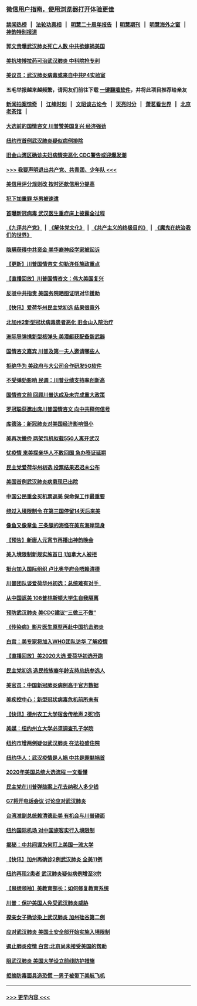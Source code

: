 ### [微信用户指南，使用浏览器打开体验更佳](https://github.com/gfw-breaker/banned-news1/blob/master/indexes/wechat-guide.md?t=0)
#### [禁闻热榜](热点新闻.md?t=0)  &nbsp;&nbsp;|&nbsp;&nbsp; [法轮功真相](https://github.com/gfw-breaker/truth/blob/master/README.md?t=0) &nbsp;&nbsp;|&nbsp;&nbsp; [明慧二十周年报告](https://github.com/gfw-breaker/mh-reports/blob/master/README.md?t=0) &nbsp;&nbsp;|&nbsp;&nbsp;[明慧期刊](https://github.com/gfw-breaker/mh-qikan) &nbsp;&nbsp;|&nbsp;&nbsp; [明慧海外之窗](https://github.com/gfw-breaker/mh-news/blob/master/README.md?t=0) &nbsp;&nbsp;|&nbsp;&nbsp; [神韵特别报道](https://github.com/gfw-breaker/mh-news/blob/master/shenyun.md?t=0)
#### [郭文贵曝武汉肺炎死亡人数 中共欲嫁祸美国](../pages/nsc412/n11846240.md?t=02052355) 
#### [美抗埃博拉药可治武汉肺炎 中科院抢专利](../pages/nsc412/n11846409.md?t=02052355) 
#### [美议员：武汉肺炎病毒或来自中共P4实验室](../pages/nsc412/n11846043.md?t=02052355) 
#### 五毛举报越来越频繁，请网友们前往下载 [一键翻墙软件](https://github.com/gfw-breaker/ssr-accounts)，并将此项目推荐给亲友
#### [新闻拍案惊奇](https://github.com/gfw-breaker/banned-news1/blob/master/pages/link4.md) &nbsp;&nbsp;|&nbsp;&nbsp; [江峰时刻](https://github.com/gfw-breaker/banned-news1/blob/master/pages/link4.md) &nbsp;&nbsp;|&nbsp;&nbsp; [文昭谈古论今](https://github.com/gfw-breaker/banned-news1/blob/master/pages/link4.md) &nbsp;&nbsp;|&nbsp;&nbsp; [天亮时分](https://github.com/gfw-breaker/banned-news1/blob/master/pages/link4.md) &nbsp;&nbsp;|&nbsp;&nbsp; [萧茗看世界](https://github.com/gfw-breaker/banned-news1/blob/master/pages/link4.md) &nbsp;&nbsp;|&nbsp;&nbsp; [北京老茶馆](https://github.com/gfw-breaker/banned-news1/blob/master/pages/link4.md) &nbsp;&nbsp;|&nbsp;&nbsp; 
#### [大选前的国情咨文 川普赞美国复兴 经济强劲](../pages/nsc412/n11845526.md?t=02052355) 
#### [纽约市首例武汉肺炎疑似病例排除](../pages/nsc412/n11844989.md?t=02052355) 
#### [旧金山湾区确诊夫妇病情突恶化 CDC警告或迎爆发潮](../pages/nsc412/n11845730.md?t=02052355) 
#### [>>> 我要声明退出共产党、共青团、少年队 <<<](https://github.com/begood0513/goodnews/blob/master/quit/letter.md) 
#### [美信用评分规则改  按时还款信用分提高](../pages/nsc412/n11845488.md?t=02052355) 
#### [犯下加重罪 华男被速遣](../pages/nsc412/n11845476.md?t=02052355) 
#### [首曝新冠病毒 武汉医生重症床上披露全过程](../pages/nsc412/n11845150.md?t=02052355) 
#### [《九评共产党》](https://github.com/begood0513/9ping.md/blob/master/README.md) &nbsp;|&nbsp; [《解体党文化》](../../../../jtdwh.md/blob/master/README.md)  &nbsp;|&nbsp; [《共产主义的终极目的》](../../../../gczydzjmd.md/blob/master/README.md) &nbsp;|&nbsp; [《魔鬼在统治我们的世界》](../../../../mgztzwmdsj.md/blob/master/README.md) 
#### [隐瞒获得中共资金 美华裔神经学家被起诉](../pages/nsc412/n11844879.md?t=02052355) 
#### [【更新】川普国情咨文 勾勒连任施政重点](../pages/nsc412/n11845223.md?t=02052355) 
#### [【直播回放】川普国情咨文：伟大美国复兴](../pages/nsc412/n11842079.md?t=02052355) 
#### [反驳中共指责 美国务院晒图证明对华援助](../pages/nsc412/n11844859.md?t=02052355) 
#### [【快讯】爱荷华州民主党初选 结果很意外](../pages/nsc412/n11844878.md?t=02052355) 
#### [北加州2新型冠状病毒患者恶化 旧金山入院治疗](../pages/nsc412/n11844842.md?t=02052355) 
#### [洲际导弹携新型核弹头 美潜艇获配备新武器](../pages/nsc412/n11844680.md?t=02052355) 
#### [国情咨文嘉宾 川普及第一夫人邀请哪些人](../pages/nsc412/n11844712.md?t=02052355) 
#### [拒绝华为 美政府与大公司合作研发5G软件](../pages/nsc412/n11844625.md?t=02052355) 
#### [不受弹劾影响 民调：川普业绩支持率创新高](../pages/nsc412/n11844622.md?t=02052355) 
#### [国情咨文前 回顾川普达成及未完成重大政策](../pages/nsc412/n11844581.md?t=02052355) 
#### [罗冠聪获邀出席川普国情咨文 向中共释何信号](../pages/nsc412/n11844355.md?t=02052355) 
#### [库德洛：新冠肺炎对美国经济影响很小](../pages/nsc412/n11844418.md?t=02052355) 
#### [美再次撤侨 两架包机拟载550人离开武汉](../pages/nsc412/n11844407.md?t=02052355) 
#### [忧疫情 来美探亲华人不敢回国 急办签证延期](../pages/nsc412/n11843344.md?t=02052355) 
#### [民主党爱荷华州初选 投票结果迟迟未公布](../pages/nsc412/n11844207.md?t=02052355) 
#### [美国首例武汉肺炎病患现已出院](../pages/nsc412/n11842740.md?t=02052355) 
#### [中国公民重金买机票返美 保命保工作最重要](../pages/nsc412/n11843282.md?t=02052355) 
#### [绕过入境限制令  在第三国停留14天后来美](../pages/nsc412/n11843341.md?t=02052355) 
#### [像鱼又像章鱼 三条腿的海怪在美东海岸现身](../pages/nsc412/n11843092.md?t=02052355) 
#### [【预告】新唐人元宵节再播出神韵晚会](../pages/nsc412/n11843192.md?t=02052355) 
#### [美入境限制新规实施首日 1加拿大人被拒](../pages/nsc412/n11843058.md?t=02052355) 
#### [挺台加入国际组织 卢比奥华府会唔赖清德](../pages/nsc412/n11843023.md?t=02052355) 
#### [川普团队谈爱荷华州初选：总统难有对手  ](../pages/nsc412/n11842867.md?t=02052355) 
#### [从中国返美 108普林斯顿大学生自我隔离](../pages/nsc412/n11842714.md?t=02052355) 
#### [预防武汉肺炎 美CDC建议“三做三不做”](../pages/nsc412/n11842700.md?t=02052355) 
#### [《传染病》影片医生原型再赴中国抗击肺炎](../pages/nsc412/n11842626.md?t=02052355) 
#### [白宫：美专家将加入WHO团队访华 了解疫情](../pages/nsc412/n11842198.md?t=02052355) 
#### [【直播回放】美2020大选 爱荷华初选开跑](../pages/nsc412/n11841820.md?t=02052355) 
#### [民主党初选 选民按族裔年龄支持总统参选人](../pages/nsc412/n11842239.md?t=02052355) 
#### [美官员：中国新冠肺炎病例高于官方数据](../pages/nsc412/n11842452.md?t=02052355) 
#### [美疾控中心：新型冠状病毒危机前所未有](../pages/nsc412/n11842406.md?t=02052355) 
#### [【快讯】德州农工大学宿舍传枪声 2死1伤](../pages/nsc412/n11842279.md?t=02052355) 
#### [美媒：纽约州立大学必须调查孔子学院](../pages/nsc412/n11840637.md?t=02052355) 
#### [纽约市增两例疑似武汉肺炎 在法拉盛住院](../pages/nsc412/n11840625.md?t=02052355) 
#### [纽约华人：武汉疫情是人祸 中共是罪魁祸首](../pages/nsc412/n11840631.md?t=02052355) 
#### [2020年美国总统大选流程 一文看懂](../pages/nsc412/n11842056.md?t=02052355) 
#### [民主党在川普弹劾案上花去纳税人多少钱](../pages/nsc412/n11841941.md?t=02052355) 
#### [G7将开电话会议 讨论应对武汉肺炎](../pages/nsc412/n11841658.md?t=02052355) 
#### [台湾准副总统赖清德赴美 有机会与川普碰面](../pages/nsc412/n11841332.md?t=02052355) 
#### [纽约国际机场  对中国旅客实行入境限制](../pages/nsc412/n11840619.md?t=02052355) 
#### [揭秘：中共间谍为何盯上美国一流大学](../pages/nsc412/n11840270.md?t=02052355) 
#### [【快讯】加州再确诊2例武汉肺炎 全美11例](../pages/nsc412/n11840339.md?t=02052355) 
#### [纽约再现2患者 武汉肺炎疑似病例增至3宗](../pages/nsc412/n11840010.md?t=02052355) 
#### [【思想领袖】美教育部长：如何修复教育系统](../pages/nsc412/n11690865.md?t=02052355) 
#### [川普：保护美国人免受武汉肺炎威胁](../pages/nsc412/n11839718.md?t=02052355) 
#### [探亲女子确诊染上武汉肺炎 加州硅谷第二例](../pages/nsc412/n11839784.md?t=02052355) 
#### [应对武汉肺炎 美国土安全部开始实施入境限制](../pages/nsc412/n11839729.md?t=02052355) 
#### [遏止肺炎疫情 白宫:北京尚未接受美国的帮助](../pages/nsc412/n11839660.md?t=02052355) 
#### [阻武汉肺炎 美国大学设立前线防护措施](../pages/nsc412/n11839479.md?t=02052355) 
#### [拒摘防毒面具造恐慌 一男子被带下美航飞机](../pages/nsc412/n11839455.md?t=02052355) 

----
#### [ >>> 更早内容 <<< ](../indexes/nsc412-earlier.md)
